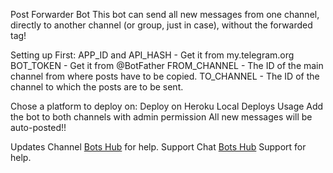 Post Forwarder Bot
This bot can send all new messages from one channel, directly to another channel (or group, just in case), without the forwarded tag!

Setting up
First:
APP_ID and API_HASH - Get it from my.telegram.org
BOT_TOKEN - Get it from @BotFather
FROM_CHANNEL - The ID of the main channel from where posts have to be copied.
TO_CHANNEL - The ID of the channel to which the posts are to be sent.

Chose a platform to deploy on:
Deploy on Heroku
Local Deploys
Usage
Add the bot to both channels with admin permission All new messages will be auto-posted!!

Updates Channel [Bots Hub](https://t.me/roBots_Hub) for help. Support Chat [Bots Hub](https://t.me/roBots_HubSupport) Support for help.
